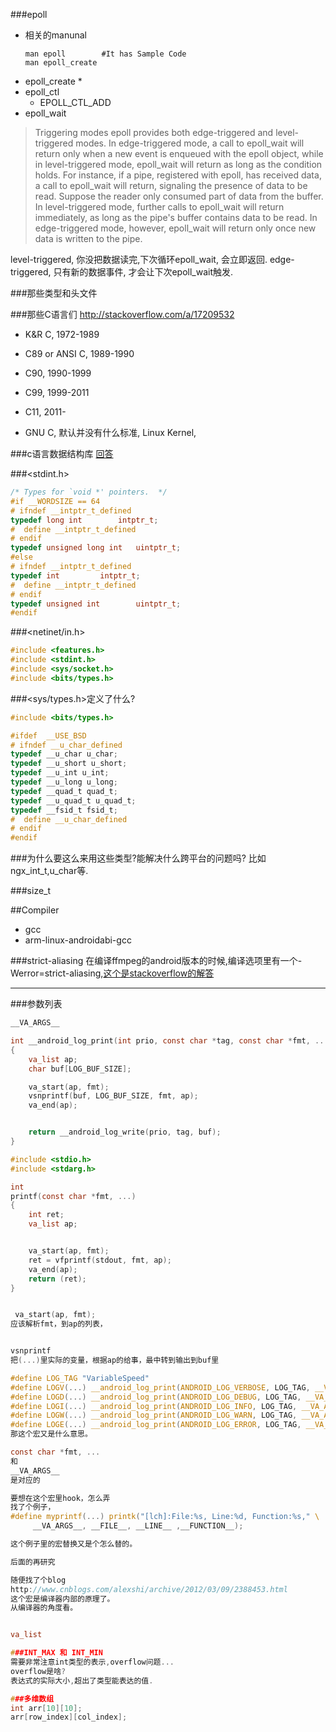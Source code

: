 ###epoll
* 相关的manunal
  ```shell
  man epoll        #It has Sample Code
  man epoll_create

  ```
* epoll_create
  * 
* epoll_ctl
  * EPOLL_CTL_ADD
* epoll_wait

>Triggering modes
epoll provides both edge-triggered and level-triggered modes. 
In edge-triggered mode, a call to epoll_wait will return only when a new event is enqueued with the epoll object, 
while in level-triggered mode, epoll_wait will return as long as the condition holds.
For instance, if a pipe, registered with epoll, has received data, a call to epoll_wait will return, 
signaling the presence of data to be read. Suppose the reader only consumed part of data from the buffer. 
In level-triggered mode, further calls to epoll_wait will return immediately, 
as long as the pipe's buffer contains data to be read. 
In edge-triggered mode, however, epoll_wait will return only once new data is written to the pipe.

level-triggered, 你没把数据读完,下次循环epoll_wait, 会立即返回.
edge-triggered, 只有新的数据事件, 才会让下次epoll_wait触发.



###那些类型和头文件

###那些C语言们
http://stackoverflow.com/a/17209532

* K&R C, 1972-1989
* C89 or ANSI C, 1989-1990
* C90, 1990-1999
* C99, 1999-2011
* C11, 2011-

* GNU C, 默认并没有什么标准, Linux Kernel,


###c语言数据结构库
[回答](http://stackoverflow.com/questions/668501/are-there-any-open-source-c-libraries-with-common-data-structures)


###<stdint.h>
```c
/* Types for `void *' pointers.  */
#if __WORDSIZE == 64
# ifndef __intptr_t_defined
typedef long int		intptr_t;
#  define __intptr_t_defined
# endif
typedef unsigned long int	uintptr_t;
#else
# ifndef __intptr_t_defined
typedef int			intptr_t;
#  define __intptr_t_defined
# endif
typedef unsigned int		uintptr_t;
#endif
```

###<netinet/in.h>

```c
#include <features.h>
#include <stdint.h>
#include <sys/socket.h>
#include <bits/types.h>
```

###<sys/types.h>定义了什么?

```c
#include <bits/types.h>

#ifdef	__USE_BSD
# ifndef __u_char_defined
typedef __u_char u_char;
typedef __u_short u_short;
typedef __u_int u_int;
typedef __u_long u_long;
typedef __quad_t quad_t;
typedef __u_quad_t u_quad_t;
typedef __fsid_t fsid_t;
#  define __u_char_defined
# endif
#endif
```

###为什么要这么来用这些类型?能解决什么跨平台的问题吗?
比如ngx_int_t,u_char等.

###size_t

##Compiler
* gcc
* arm-linux-androidabi-gcc

###strict-aliasing
在编译ffmpeg的android版本的时候,编译选项里有一个-Werror=strict-aliasing,[这个是stackoverflow的解答](http://stackoverflow.com/questions/98650/what-is-the-strict-aliasing-rule)

---
###参数列表

```c
__VA_ARGS__

int __android_log_print(int prio, const char *tag, const char *fmt, ...)
{
    va_list ap;
    char buf[LOG_BUF_SIZE];

    va_start(ap, fmt);
    vsnprintf(buf, LOG_BUF_SIZE, fmt, ap);
    va_end(ap);


    return __android_log_write(prio, tag, buf);
}

#include <stdio.h>
#include <stdarg.h>

int
printf(const char *fmt, ...)
{
	int ret;
	va_list ap;


	va_start(ap, fmt);
	ret = vfprintf(stdout, fmt, ap);
	va_end(ap);
	return (ret);
}


 va_start(ap, fmt);
应该解析fmt，到ap的列表，


vsnprintf
把(...)里实际的变量，根据ap的给事，最中转到输出到buf里

```

```c
#define LOG_TAG "VariableSpeed"
#define LOGV(...) __android_log_print(ANDROID_LOG_VERBOSE, LOG_TAG, __VA_ARGS__)
#define LOGD(...) __android_log_print(ANDROID_LOG_DEBUG, LOG_TAG, __VA_ARGS__)
#define LOGI(...) __android_log_print(ANDROID_LOG_INFO, LOG_TAG, __VA_ARGS__)
#define LOGW(...) __android_log_print(ANDROID_LOG_WARN, LOG_TAG, __VA_ARGS__)
#define LOGE(...) __android_log_print(ANDROID_LOG_ERROR, LOG_TAG, __VA_ARGS__)
那这个宏又是什么意思。

const char *fmt, ...
和
__VA_ARGS__
是对应的

要想在这个宏里hook，怎么弄
找了个例子，
#define myprintf(...) printk("[lch]:File:%s, Line:%d, Function:%s," \  
     __VA_ARGS__, __FILE__, __LINE__ ,__FUNCTION__); 

这个例子里的宏替换又是个怎么替的。

后面的再研究

随便找了个blog
http://www.cnblogs.com/alexshi/archive/2012/03/09/2388453.html
这个宏是编译器内部的原理了。
从编译器的角度看。


va_list

###INT_MAX 和 INT_MIN
需要非常注意int类型的表示,overflow问题...
overflow是啥?
表达式的实际大小,超出了类型能表达的值.

###多维数组
int arr[10][10];
arr[row_index][col_index];

```


